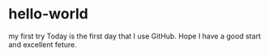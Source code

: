 # hello-world
my first try
Today is the first day that I use GitHub. Hope I have a good start and excellent feture.
